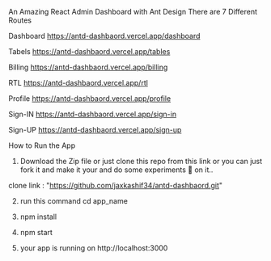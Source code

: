 An Amazing React Admin Dashboard with Ant Design 
There are 7 Different Routes 

Dashboard https://antd-dashbaord.vercel.app/dashboard

Tabels https://antd-dashbaord.vercel.app/tables

Billing https://antd-dashbaord.vercel.app/billing

RTL https://antd-dashbaord.vercel.app/rtl

Profile https://antd-dashbaord.vercel.app/profile

Sign-IN https://antd-dashbaord.vercel.app/sign-in

Sign-UP https://antd-dashbaord.vercel.app/sign-up


How to Run the App 
1. Download the Zip file or just clone this repo from this link or you can just fork it and make it your and do some experiments 🧪 on it..

clone link : "https://github.com/jaxkashif34/antd-dashbaord.git"

2. run this command 
    cd app_name

3. npm install 

4. npm start

5. your app is running on http://localhost:3000


